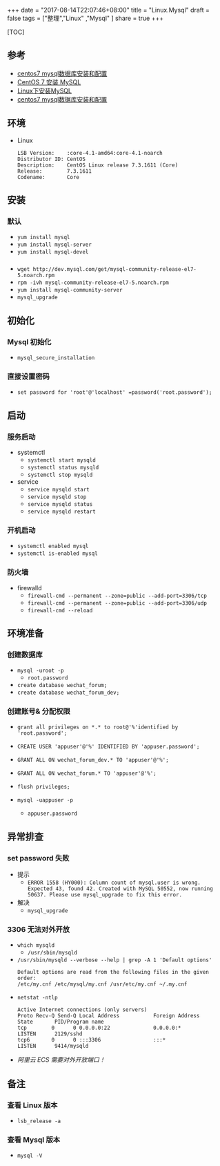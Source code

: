 +++
date = "2017-08-14T22:07:46+08:00"
title = "Linux.Mysql"
draft = false
tags = ["整理","Linux" ,"Mysql" ]
share = true
+++


[TOC]

## 参考
- [centos7 mysql数据库安装和配置](https://www.cnblogs.com/starof/p/4680083.html)
- [CentOS 7 安装 MySQL](https://yq.aliyun.com/articles/47237)
- [Linux下安装MySQL](http://www.jianshu.com/p/f4a98a905011)
- [centos7 mysql数据库安装和配置](http://www.voidcn.com/article/p-aqkchgpx-xv.html)

## 环境
- Linux
    ```
    LSB Version:    :core-4.1-amd64:core-4.1-noarch
    Distributor ID: CentOS
    Description:    CentOS Linux release 7.3.1611 (Core)
    Release:        7.3.1611
    Codename:       Core
    ```

## 安装
### 默认
- `yum install mysql`
- `yum install mysql-server`
- `yum install mysql-devel`
###
- `wget http://dev.mysql.com/get/mysql-community-release-el7-5.noarch.rpm`
- `rpm -ivh mysql-community-release-el7-5.noarch.rpm`
- `yum install mysql-community-server`
- `mysql_upgrade`

## 初始化
### Mysql 初始化
- `mysql_secure_installation`

### 直接设置密码
- `set password for 'root'@'localhost' =password('root.password');`

## 启动
### 服务启动
- systemctl
    - `systemctl start mysqld`
    - `systemctl status mysqld`
    - `systemctl stop mysqld`
- service
    - `service mysqld start`
    - `service mysqld stop`
    - `service mysqld status`
    - `service mysqld restart`

### 开机启动
- `systemctl enabled mysql`
- `systemctl is-enabled mysql`

### 防火墙
- firewalld
    - `firewall-cmd --permanent --zone=public --add-port=3306/tcp`
    - `firewall-cmd --permanent --zone=public --add-port=3306/udp `
    - `firewall-cmd --reload`

## 环境准备
### 创建数据库
- `mysql -uroot -p`
    - `root.password`
- `create database wechat_forum;`
- `create database wechat_forum_dev;`

### 创建账号& 分配权限
- `grant all privileges on *.* to root@'%'identified by 'root.password';`

- `CREATE USER 'appuser'@'%' IDENTIFIED BY 'appuser.password';`
- `GRANT ALL ON wechat_forum_dev.* TO 'appuser'@'%';`
- `GRANT ALL ON wechat_forum.* TO 'appuser'@'%';`

- `flush privileges;`

- `mysql -uappuser -p`
    - `appuser.password`

## 异常排查
### set password 失败
- 提示
    - `ERROR 1558 (HY000): Column count of mysql.user is wrong. Expected 43, found 42. Created with MySQL 50552, now running 50637. Please use mysql_upgrade to fix this error.`
- 解决
    - `mysql_upgrade`

### 3306 无法对外开放
- `which mysqld`
    - `/usr/sbin/mysqld`
- `/usr/sbin/mysqld --verbose --help | grep -A 1 'Default options'`
    ```
    Default options are read from the following files in the given order:
    /etc/my.cnf /etc/mysql/my.cnf /usr/etc/my.cnf ~/.my.cnf
    ```
- `netstat -ntlp`
    ```
    Active Internet connections (only servers)
    Proto Recv-Q Send-Q Local Address           Foreign Address         State       PID/Program name   
    tcp        0      0 0.0.0.0:22              0.0.0.0:*               LISTEN      2129/sshd           
    tcp6       0      0 :::3306                 :::*                    LISTEN      9414/mysqld   
    ```
- *阿里云 ECS 需要对外开放端口！*


## 备注
### 查看 Linux 版本
- `lsb_release -a`

### 查看 Mysql 版本
- `mysql -V`

